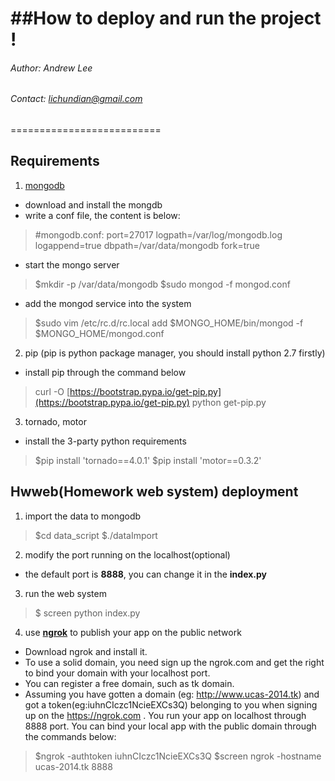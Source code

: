##How to deploy and run the project !
==============================
###### Author: Andrew Lee
###### Contact: [lichundian@gmail.com](mailto:lichundian@gmail.com)
==========================
## Requirements
1. [mongodb](http://www.mongodb.org/)
 - download and install the mongdb
 - write a conf file, the content is below:
>\#mongodb.conf:
port=27017
logpath=/var/log/mongodb.log
logappend=true
dbpath=/var/data/mongodb
fork=true

 - start the mongo server
> $mkdir -p /var/data/mongodb
$sudo mongod -f mongod.conf

 - add the mongod service into the system
> $sudo vim /etc/rc.d/rc.local
add $MONGO_HOME/bin/mongod -f $MONGO_HOME/mongod.conf

2. pip (pip is python package manager, you should install python 2.7 firstly)
 - install pip through the command below
> curl -O [https://bootstrap.pypa.io/get-pip.py](https://bootstrap.pypa.io/get-pip.py)
python get-pip.py
3. tornado, motor
 - install the 3-party python requirements
> $pip install 'tornado==4.0.1'
$pip install 'motor==0.3.2'

## Hwweb(Homework web system) deployment
1. import the data to mongodb
> $cd data_script
$./dataImport
2. modify the port running on the localhost(optional)
 - the default port is **8888**, you can change it in the **index.py**
3. run the web system
> $ screen python index.py
4. use **[ngrok](https://ngrok.com/)** to publish your app on the public network
 - Download ngrok and install it.
 - To use a solid domain, you need sign up the ngrok.com and get the right to bind your domain with your localhost port.
 - You can register a free domain, such as tk domain.
 - Assuming you have gotten a domain (eg: http://www.ucas-2014.tk) and got a token(eg:iuhnCIczc1NcieEXCs3Q) belonging to you when signing up on the https://ngrok.com . You run your app on localhost through 8888 port. You can bind your local app with the public domain through the commands below:
> $ngrok -authtoken iuhnCIczc1NcieEXCs3Q
$screen ngrok -hostname ucas-2014.tk 8888
